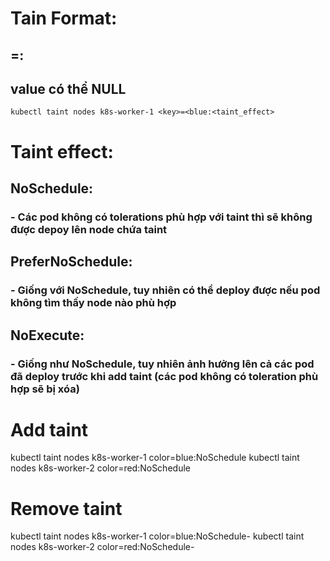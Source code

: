# Tain Format:
## <key>=<value>:<effect>

## value có thể NULL


```
kubectl taint nodes k8s-worker-1 <key>=<blue:<taint_effect>
```

# Taint effect:
## NoSchedule: 
### - Các pod không có tolerations phù hợp với taint thì sẽ không được depoy lên node chứa taint
## PreferNoSchedule:
### - Giống với NoSchedule, tuy nhiên có thể deploy được nếu pod không tìm thấy node nào phù hợp
## NoExecute:
### - Giống như NoSchedule, tuy nhiên ảnh hưởng lên cả các pod đã deploy trước khi add taint (các pod không có toleration phù hợp sẽ bị xóa)

# Add taint
kubectl taint nodes k8s-worker-1 color=blue:NoSchedule
kubectl taint nodes k8s-worker-2 color=red:NoSchedule

# Remove taint
kubectl taint nodes k8s-worker-1 color=blue:NoSchedule-
kubectl taint nodes k8s-worker-2 color=red:NoSchedule-


